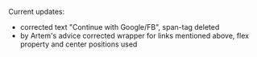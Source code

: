 Current updates:
 - corrected text "Continue with Google/FB", span-tag deleted
 - by Artem's advice corrected wrapper for links mentioned above, flex property and center positions used
